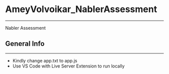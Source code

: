 # AmeyVolvoikar_NablerAssessment

***
Nabler Assessment

## General Info

***

* Kindly change app.txt to app.js
* Use VS Code with Live Server Extension to run locally 